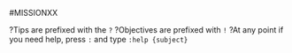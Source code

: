 #MISSIONXX

?Tips are prefixed with the `?`
?Objectives are prefixed with `!`
?At any point if you need help, press `:` and type `:help {subject}`

